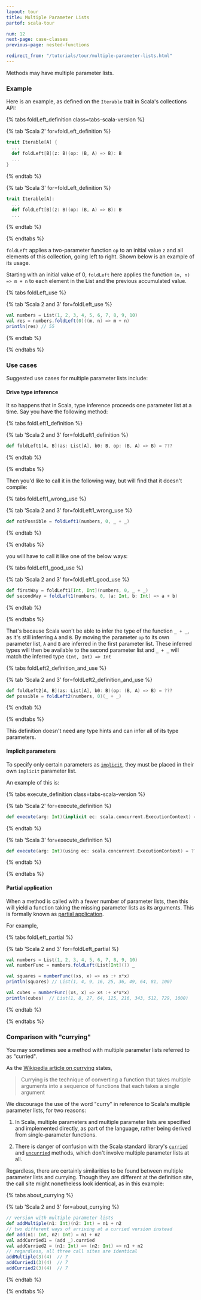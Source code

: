 ```yaml
---
layout: tour
title: Multiple Parameter Lists
partof: scala-tour

num: 12
next-page: case-classes
previous-page: nested-functions

redirect_from: "/tutorials/tour/multiple-parameter-lists.html"
---
```


Methods may have multiple parameter lists.

### Example

Here is an example, as defined on the `Iterable` trait in Scala's collections API:

{% tabs foldLeft_definition class=tabs-scala-version %}

{% tab 'Scala 2' for=foldLeft_definition %}
```scala
trait Iterable[A] {
  ...
  def foldLeft[B](z: B)(op: (B, A) => B): B
  ...
}
```
{% endtab %}

{% tab 'Scala 3' for=foldLeft_definition %}
```scala
trait Iterable[A]:
  ...
  def foldLeft[B](z: B)(op: (B, A) => B): B
  ...
```
{% endtab %}

{% endtabs %}

`foldLeft` applies a two-parameter function `op` to an initial value `z` and all elements of this collection, going left to right. Shown below is an example of its usage.

Starting with an initial value of 0, `foldLeft` here applies the function `(m, n) => m + n` to each element in the List and the previous accumulated value.

{% tabs foldLeft_use %}

{% tab 'Scala 2 and 3' for=foldLeft_use %}
```scala mdoc
val numbers = List(1, 2, 3, 4, 5, 6, 7, 8, 9, 10)
val res = numbers.foldLeft(0)((m, n) => m + n)
println(res) // 55
```
{% endtab %}

{% endtabs %}

### Use cases

Suggested use cases for multiple parameter lists include:

#### Drive type inference

It so happens that in Scala, type inference proceeds one parameter list at a time.
Say you have the following method:

{% tabs foldLeft1_definition %}

{% tab 'Scala 2 and 3' for=foldLeft1_definition %}
```scala mdoc
def foldLeft1[A, B](as: List[A], b0: B, op: (B, A) => B) = ???
```
{% endtab %}

{% endtabs %}

Then you'd like to call it in the following way, but will find that it doesn't compile:

{% tabs foldLeft1_wrong_use %}

{% tab 'Scala 2 and 3' for=foldLeft1_wrong_use %}
```scala mdoc:fail
def notPossible = foldLeft1(numbers, 0, _ + _)
```
{% endtab %}

{% endtabs %}

you will have to call it like one of the below ways:

{% tabs foldLeft1_good_use %}

{% tab 'Scala 2 and 3' for=foldLeft1_good_use %}
```scala mdoc
def firstWay = foldLeft1[Int, Int](numbers, 0, _ + _)
def secondWay = foldLeft1(numbers, 0, (a: Int, b: Int) => a + b)
```
{% endtab %}

{% endtabs %}

That's because Scala won't be able to infer the type of the function `_ + _`, as it's still inferring `A` and `B`. By moving the parameter `op` to its own parameter list, `A` and `B` are inferred in the first parameter list. These inferred types will then be available to the second parameter list and `_ + _` will match the inferred type `(Int, Int) => Int`

{% tabs foldLeft2_definition_and_use %}

{% tab 'Scala 2 and 3' for=foldLeft2_definition_and_use %}
```scala mdoc
def foldLeft2[A, B](as: List[A], b0: B)(op: (B, A) => B) = ???
def possible = foldLeft2(numbers, 0)(_ + _)
```
{% endtab %}

{% endtabs %}

This definition doesn't need any type hints and can infer all of its type parameters.


#### Implicit parameters

To specify only certain parameters as [`implicit`](https://docs.scala-lang.org/tour/implicit-parameters.html), they must be placed in their own `implicit` parameter list.

An example of this is:

{% tabs execute_definition class=tabs-scala-version %}

{% tab 'Scala 2' for=execute_definition %}
```scala mdoc
def execute(arg: Int)(implicit ec: scala.concurrent.ExecutionContext) = ???
```
{% endtab %}

{% tab 'Scala 3' for=execute_definition %}
```scala
def execute(arg: Int)(using ec: scala.concurrent.ExecutionContext) = ???
```
{% endtab %}

{% endtabs %}

#### Partial application

When a method is called with a fewer number of parameter lists, then this will yield a function taking the missing parameter lists as its arguments. This is formally known as [partial application](https://en.wikipedia.org/wiki/Partial_application).

For example,

{% tabs foldLeft_partial %}

{% tab 'Scala 2 and 3' for=foldLeft_partial %}
```scala mdoc:nest
val numbers = List(1, 2, 3, 4, 5, 6, 7, 8, 9, 10)
val numberFunc = numbers.foldLeft(List[Int]()) _

val squares = numberFunc((xs, x) => xs :+ x*x)
println(squares) // List(1, 4, 9, 16, 25, 36, 49, 64, 81, 100)

val cubes = numberFunc((xs, x) => xs :+ x*x*x)
println(cubes)  // List(1, 8, 27, 64, 125, 216, 343, 512, 729, 1000)
```
{% endtab %}

{% endtabs %}

### Comparison with "currying"

You may sometimes see a method with multiple parameter lists referred to as "curried".

As the [Wikipedia article on currying](https://en.wikipedia.org/wiki/Currying) states,

> Currying is the technique of converting a function that takes
> multiple arguments into a sequence of functions that each takes a
> single argument

We discourage the use of the word "curry" in reference to Scala's multiple parameter lists, for two reasons:

1) In Scala, multiple parameters and multiple parameter lists are
specified and implemented directly, as part of the language, rather
being derived from single-parameter functions.

2) There is danger of confusion with the Scala standard library's
[`curried`](https://www.scala-lang.org/api/current/scala/Function2.html#curried:T1=%3E(T2=%3ER))
and [`uncurried`](https://www.scala-lang.org/api/current/scala/Function$.html#uncurried[T1,T2,R](f:T1=%3E(T2=%3ER)):(T1,T2)=%3ER) methods, which don't involve multiple parameter lists at all.

Regardless, there are certainly similarities to be found between
multiple parameter lists and currying. Though they are different at
the definition site, the call site might nonetheless look identical,
as in this example:

{% tabs about_currying %}

{% tab 'Scala 2 and 3' for=about_currying %}
```scala mdoc
// version with multiple parameter lists
def addMultiple(n1: Int)(n2: Int) = n1 + n2
// two different ways of arriving at a curried version instead
def add(n1: Int, n2: Int) = n1 + n2
val addCurried1 = (add _).curried
val addCurried2 = (n1: Int) => (n2: Int) => n1 + n2
// regardless, all three call sites are identical
addMultiple(3)(4)  // 7
addCurried1(3)(4)  // 7
addCurried2(3)(4)  // 7
```
{% endtab %}

{% endtabs %}
